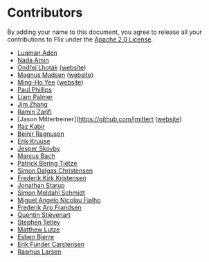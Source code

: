 ﻿# Contributors

By adding your name to this document, you agree to release all your contributions to Flix under the [Apache 2.0 License](LICENSE.md).

- [Luqman Aden](https://github.com/luqmana)
- [Nada Amin](https://github.com/namin)
- [Ondřej Lhoták](https://github.com/olhotak) ([website](http://plg.uwaterloo.ca/~olhotak/))
- [Magnus Madsen](https://github.com/magnus-madsen) ([website](http://plg.uwaterloo.ca/~mmadsen/))
- [Ming-Ho Yee](https://github.com/mhyee) ([website](http://mhyee.com))
- [Paul Phillips](https://github.com/paulp)
- [Liam Palmer](https://github.com/liampalmer43)
- [Jim Zhang](https://github.com/neynt)
- [Ramin Zarifi](https://github.com/FlaminGuy)
- [Jason Mittertreiner](https://github.com/jmittert ([website](https://jmittertreiner.ca))
- [Ifaz Kabir](https://github.com/ifazk)
- [Beinir Ragnuson](https://github.com/Beinir)
- [Erik Kruuse](https://github.com/ErikKruuse)
- [Jesper Skovby](https://github.com/TheJeller)
- [Marcus Bach](https://github.com/Xinrah)
- [Patrick Bering Tietze](https://github.com/Tietze95)
- [Simon Dalgas Christensen](https://github.com/Dalgas104)
- [Frederik Kirk Kristensen](https://github.com/FkirkK)
- [Jonathan Starup](https://github.com/JonathanStarup)
- [Simon Meldahl Schmidt](https://github.com/SimonMeldahl)
- [Miguel Angelo Nicolau Fialho](https://github.com/ma-fialho)
- [Frederik Arp Frandsen](https://github.com/fredeaf)
- [Quentin Stiévenart](https://github.com/acieroid)
- [Stephen Tetley](https://github.com/stephentetley)
- [Matthew Lutze](https://github.com/mlutze)
- [Esben Bjerre](https://github.com/esbenbjerre)
- [Erik Funder Carstensen](https://github.com/halvko)
- [Rasmus Larsen](https://github.com/herbstein)
